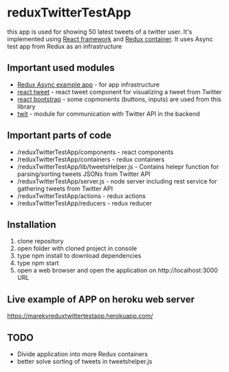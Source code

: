 # reduxTwitterTestApp

this app is used for showing 50 latest tweets of a twitter user. It's implemented using [React framework](http://facebook.github.io/react/docs/getting-started.html) and [Redux container](https://github.com/rackt/redux). It uses Async test app from Redux as an infrastructure 

## Important used modules
* [Redux Async example app](https://github.com/rackt/redux/tree/master/examples) - for app infrastructure
* [react tweet](https://github.com/artnotfound/react-tweet) - react tweet component for visualizing a tweet from Twitter
* [react bootstrap](https://github.com/react-bootstrap/react-bootstrap) - some copmonents (buttons, inputs) are used from this library
* [twit](https://github.com/ttezel/twit) - module for communication with Twitter API in the backend

## Important parts of code
* /reduxTwitterTestApp/components - react components
* /reduxTwitterTestApp/containers - redux containers
* /reduxTwitterTestApp/lib/tweetsHelper.js - Contains helepr function for parsing/sorting tweets JSONs from Twitter API
* /reduxTwitterTestApp/server.js - node server including rest service for gathering tweets from Twitter API
* /reduxTwitterTestApp/actions - redux actions
* /reduxTwitterTestApp/reducers - redux reducer 

## Installation
 1. clone repository
 2. open folder with cloned project in console
 3. type npm install to download dependencies
 4. type npm start
 5. open a web browser and open the application on http://localhost:3000 URL

## Live example of APP on heroku web server
 https://marekvreduxtwittertestapp.herokuapp.com/

## TODO
* Divide application into more Redux containers
* better solve sorting of tweets in tweetshelper.js
